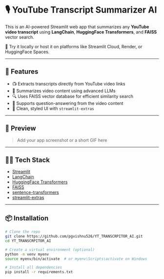 # 🎙️ YouTube Transcript Summarizer AI

This is an AI-powered Streamlit web app that summarizes any **YouTube video transcript** using **LangChain**, **HuggingFace Transformers**, and **FAISS** vector search.

🔗 Try it locally or host it on platforms like Streamlit Cloud, Render, or HuggingFace Spaces.

---

## 🚀 Features

- 📺 Extracts transcripts directly from YouTube video links
- 🧠 Summarizes video content using advanced LLMs
- 🔍 Uses FAISS vector database for efficient similarity search
- 💬 Supports question-answering from the video content
- 🧩 Clean, styled UI with `streamlit-extras`

---

## 📸 Preview

> Add your app screenshot or a short GIF here

---

## 🧑‍💻 Tech Stack

- [Streamlit](https://streamlit.io/)
- [LangChain](https://www.langchain.com/)
- [HuggingFace Transformers](https://huggingface.co/docs/transformers/index)
- [FAISS](https://github.com/facebookresearch/faiss)
- [sentence-transformers](https://www.sbert.net/)
- [streamlit-extras](https://github.com/arnaudmiribel/streamlit-extras)

---

## 📦 Installation

```bash
# Clone the repo
git clone https://github.com/pgvishnu526/YT_TRANSCRPITOR_AI.git
cd YT_TRANSCRPITOR_AI

# Create a virtual environment (optional)
python -m venv myenv
source myenv/bin/activate  # or myenv\Scripts\activate on Windows

# Install all dependencies
pip install -r requirements.txt
